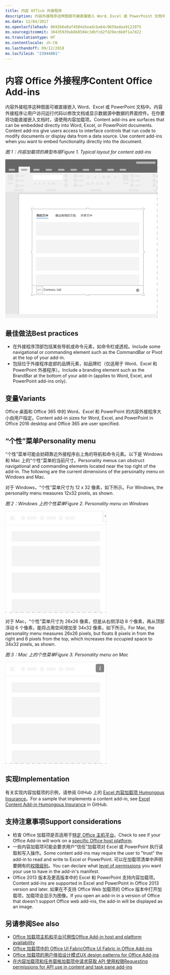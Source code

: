 ```yaml
---
title: 内容 Office 外接程序
description: 内容外接程序这种图面可被直接嵌入 Word、Excel 或 PowerPoint 文档中。内容外接程序让用户访问运行代码以修改文档或显示数据源中数据的界面控件。
ms.date: 12/04/2017
ms.openlocfilehash: 8692b6e8af4504a5eadcba64c9659adaa9122975
ms.sourcegitcommit: 30435939ab8b8504c3dbfc62fd29ec6b0f1a7d22
ms.translationtype: HT
ms.contentlocale: zh-CN
ms.lasthandoff: 09/12/2018
ms.locfileid: "23944081"
---
```

# <a name="content-office-add-ins"></a><span data-ttu-id="0fc37-103">内容 Office 外接程序</span><span class="sxs-lookup"><span data-stu-id="0fc37-103">Content Office Add-ins</span></span>

<span data-ttu-id="0fc37-p101">内容外接程序这种图面可被直接嵌入 Word、Excel 或 PowerPoint 文档中。内容外接程序让用户访问运行代码以修改文档或显示数据源中数据的界面控件。在你要将功能直接嵌入文档时，请使用内容加载项。</span><span class="sxs-lookup"><span data-stu-id="0fc37-p101">Content add-ins are surfaces that can be embedded directly into Word, Excel, or PowerPoint documents. Content add-ins give users access to interface controls that run code to modify documents or display data from a data source. Use content add-ins when you want to embed functionality directly into the document.</span></span>  

<span data-ttu-id="0fc37-107">*图 1：内容加载项的典型布局*</span><span class="sxs-lookup"><span data-stu-id="0fc37-107">*Figure 1. Typical layout for content add-ins*</span></span>

![显示内容加载项的典型布局的示例图像。](../images/overview-with-app-content.png)

## <a name="best-practices"></a><span data-ttu-id="0fc37-109">最佳做法</span><span class="sxs-lookup"><span data-stu-id="0fc37-109">Best practices</span></span>

- <span data-ttu-id="0fc37-110">在外接程序顶部包括某些导航或命令元素，如命令栏或透视。</span><span class="sxs-lookup"><span data-stu-id="0fc37-110">Include some navigational or commanding element such as the CommandBar or Pivot at the top of your add-in.</span></span>
- <span data-ttu-id="0fc37-111">包括位于外接程序底部的品牌元素，如品牌栏（仅适用于 Word、Excel 和 PowerPoint 外接程序）。</span><span class="sxs-lookup"><span data-stu-id="0fc37-111">Include a branding element such as the BrandBar at the bottom of your add-in (applies to Word, Excel, and PowerPoint add-ins only).</span></span>

## <a name="variants"></a><span data-ttu-id="0fc37-112">变量</span><span class="sxs-lookup"><span data-stu-id="0fc37-112">Variants</span></span>

<span data-ttu-id="0fc37-113">Office 桌面和 Office 365 中的 Word、Excel 和 PowerPoint 的内容外接程序大小由用户指定。</span><span class="sxs-lookup"><span data-stu-id="0fc37-113">Content add-in sizes for Word, Excel, and PowerPoint in Office 2016 desktop and Office 365 are user specified.</span></span>

## <a name="personality-menu"></a><span data-ttu-id="0fc37-114">“个性”菜单</span><span class="sxs-lookup"><span data-stu-id="0fc37-114">Personality menu</span></span>

<span data-ttu-id="0fc37-p102">“个性”菜单可能会妨碍靠近外接程序右上角的导航和命令元素。以下是 Windows 和 Mac 上的“个性”菜单的当前尺寸。</span><span class="sxs-lookup"><span data-stu-id="0fc37-p102">Personality menus can obstruct navigational and commanding elements located near the top right of the add-in. The following are the current dimensions of the personality menu on Windows and Mac.</span></span>

<span data-ttu-id="0fc37-117">对于 Windows，“个性”菜单尺寸为 12 x 32 像素，如下所示。</span><span class="sxs-lookup"><span data-stu-id="0fc37-117">For Windows, the personality menu measures 12x32 pixels, as shown.</span></span>

<span data-ttu-id="0fc37-118">*图 2：Windows 上的个性菜单*</span><span class="sxs-lookup"><span data-stu-id="0fc37-118">*Figure 2. Personality menu on Windows*</span></span> 

![显示 Windows 桌面上个性菜单的图像](../images/personality-menu-win.png)


<span data-ttu-id="0fc37-120">对于 Mac，“个性”菜单尺寸为 26x26 像素，但是从右侧浮动 8 个像素，再从顶部浮动 6 个像素，能将占用空间增加至 34x32 像素，如下所示。</span><span class="sxs-lookup"><span data-stu-id="0fc37-120">For Mac, the personality menu measures 26x26 pixels, but floats 8 pixels in from the right and 6 pixels from the top, which increases the occupied space to 34x32 pixels, as shown.</span></span>

<span data-ttu-id="0fc37-121">*图 3：Mac 上的个性菜单*</span><span class="sxs-lookup"><span data-stu-id="0fc37-121">*Figure 3. Personality menu on Mac*</span></span>

![显示 Mac 桌面上个性菜单的图像](../images/personality-menu-mac.png)

## <a name="implementation"></a><span data-ttu-id="0fc37-123">实现</span><span class="sxs-lookup"><span data-stu-id="0fc37-123">Implementation</span></span>

<span data-ttu-id="0fc37-124">有关实现内容加载项的示例，请参阅 GitHub 上的 [Excel 内容加载项 Humongous Insurance](https://github.com/OfficeDev/Excel-Content-Add-in-Humongous-Insurance)。</span><span class="sxs-lookup"><span data-stu-id="0fc37-124">For a sample that implements a content add-in, see [Excel Content Add-in Humongous Insurance](https://github.com/OfficeDev/Excel-Content-Add-in-Humongous-Insurance) in GitHub.</span></span>

## <a name="support-considerations"></a><span data-ttu-id="0fc37-125">支持注意事项</span><span class="sxs-lookup"><span data-stu-id="0fc37-125">Support considerations</span></span>
- <span data-ttu-id="0fc37-126">检查 Office 加载项是否适用于[特定 Office 主机平台](https://docs.microsoft.com/office/dev/add-ins/overview/office-add-in-availability)。</span><span class="sxs-lookup"><span data-stu-id="0fc37-126">Check to see if your Office Add-in will work on a [specific Office host platform](https://docs.microsoft.com/office/dev/add-ins/overview/office-add-in-availability).</span></span> 
- <span data-ttu-id="0fc37-127">一些内容加载项可能会要求用户“信任”加载项对 Excel 或 PowerPoint 执行读取和写入操作。</span><span class="sxs-lookup"><span data-stu-id="0fc37-127">Some content add-ins may require the user to "trust" the add-in to read and write to Excel or PowerPoint.</span></span> <span data-ttu-id="0fc37-128">可以在加载项清单中声明要拥有的[权限级别](https://docs.microsoft.com/office/dev/add-ins/develop/requesting-permissions-for-api-use-in-content-and-task-pane-add-ins)。</span><span class="sxs-lookup"><span data-stu-id="0fc37-128">You can declare what [level of permissions](https://docs.microsoft.com/office/dev/add-ins/develop/requesting-permissions-for-api-use-in-content-and-task-pane-add-ins) you want your use to have in the add-in's manifest.</span></span>  
- <span data-ttu-id="0fc37-129">Office 2013 版本及更高版本中的 Excel 和 PowerPoint 支持内容加载项。</span><span class="sxs-lookup"><span data-stu-id="0fc37-129">Content add-ins are supported in Excel and PowerPoint in Office 2013 version and later.</span></span> <span data-ttu-id="0fc37-130">如果在不支持 Office Web 加载项的 Office 版本中打开加载项，加载项会显示为图像。</span><span class="sxs-lookup"><span data-stu-id="0fc37-130">If you open an add-in in a version of Office that doesn't support Office web add-ins, the add-in will be displayed as an image.</span></span>

## <a name="see-also"></a><span data-ttu-id="0fc37-131">另请参阅</span><span class="sxs-lookup"><span data-stu-id="0fc37-131">See also</span></span>
- [<span data-ttu-id="0fc37-132">Office 加载项主机和平台可用性</span><span class="sxs-lookup"><span data-stu-id="0fc37-132">Office Add-in host and platform availability</span></span>](https://docs.microsoft.com/office/dev/add-ins/overview/office-add-in-availability)
- [<span data-ttu-id="0fc37-133">Office 加载项中的 Office UI Fabric</span><span class="sxs-lookup"><span data-stu-id="0fc37-133">Office UI Fabric in Office Add-ins</span></span>](https://docs.microsoft.com/office/dev/add-ins/design/office-ui-fabric) 
- [<span data-ttu-id="0fc37-134">Office 加载项的用户体验设计模式</span><span class="sxs-lookup"><span data-stu-id="0fc37-134">UX design patterns for Office Add-ins</span></span>](https://docs.microsoft.com/office/dev/add-ins/design/ux-design-pattern-templates)
- [<span data-ttu-id="0fc37-135">在内容加载项和任务窗格加载项中请求获取 API 使用权限</span><span class="sxs-lookup"><span data-stu-id="0fc37-135">Requesting permissions for API use in content and task pane add-ins</span></span>](https://docs.microsoft.com/office/dev/add-ins/develop/requesting-permissions-for-api-use-in-content-and-task-pane-add-ins)

